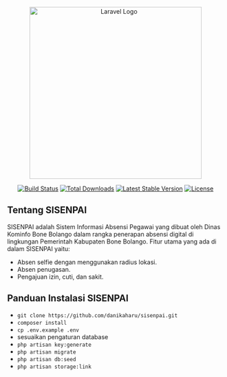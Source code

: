 <p align="center"><a href="https://laravel.com" target="_blank"><img src="https://raw.githubusercontent.com/laravel/art/master/logo-lockup/5%20SVG/2%20CMYK/1%20Full%20Color/laravel-logolockup-cmyk-red.svg" width="400" alt="Laravel Logo"></a></p>

<p align="center">
<a href="https://travis-ci.org/laravel/framework"><img src="https://travis-ci.org/laravel/framework.svg" alt="Build Status"></a>
<a href="https://packagist.org/packages/laravel/framework"><img src="https://img.shields.io/packagist/dt/laravel/framework" alt="Total Downloads"></a>
<a href="https://packagist.org/packages/laravel/framework"><img src="https://img.shields.io/packagist/v/laravel/framework" alt="Latest Stable Version"></a>
<a href="https://packagist.org/packages/laravel/framework"><img src="https://img.shields.io/packagist/l/laravel/framework" alt="License"></a>
</p>

## Tentang SISENPAI

SISENPAI adalah Sistem Informasi Absensi Pegawai yang dibuat oleh Dinas Kominfo Bone Bolango dalam rangka penerapan absensi digital di lingkungan Pemerintah Kabupaten Bone Bolango. Fitur utama yang ada di dalam SISENPAI yaitu:

- Absen selfie dengan menggunakan radius lokasi.
- Absen penugasan.
- Pengajuan izin, cuti, dan sakit.

## Panduan Instalasi SISENPAI

- `git clone https://github.com/danikaharu/sisenpai.git`
- `composer install`
- `cp .env.example .env`
- sesuaikan pengaturan database 
- `php artisan key:generate`
- `php artisan migrate`
- `php artisan db:seed`
- `php artisan storage:link`
